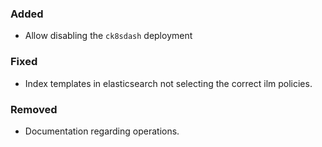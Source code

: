
### Added

- Allow disabling the `ck8sdash` deployment

### Fixed

- Index templates in elasticsearch not selecting the correct ilm policies.

### Removed

- Documentation regarding operations.
